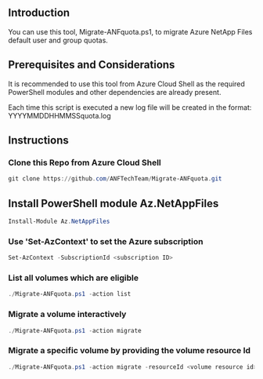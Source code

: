 ## Introduction

You can use this tool, Migrate-ANFquota.ps1, to migrate Azure NetApp Files default user and group quotas. 

## Prerequisites and Considerations

It is recommended to use this tool from Azure Cloud Shell as the required PowerShell modules and other dependencies are already present.

Each time this script is executed a new log file will be created in the format: YYYYMMDDHHMMSSquota.log

## Instructions

### Clone this Repo from Azure Cloud Shell
```powershell
git clone https://github.com/ANFTechTeam/Migrate-ANFquota.git 
```

## Install PowerShell module Az.NetAppFiles
```powershell
Install-Module Az.NetAppFiles
```

### Use 'Set-AzContext' to set the Azure subscription
```powershell
Set-AzContext -SubscriptionId <subscription ID>
```

### List all volumes which are eligible
```powershell
./Migrate-ANFquota.ps1 -action list
```

### Migrate a volume interactively
```powershell
./Migrate-ANFquota.ps1 -action migrate
```

### Migrate a specific volume by providing the volume resource Id
```powershell
./Migrate-ANFquota.ps1 -action migrate -resourceId <volume resource id>
```
